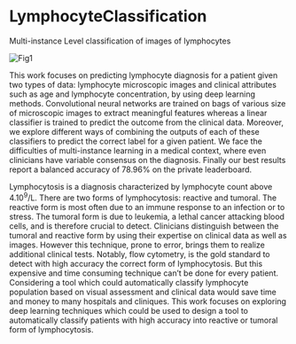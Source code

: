 # LymphocyteClassification
Multi-instance Level classification of images of lymphocytes


![Fig1](https://user-images.githubusercontent.com/46713435/112282962-e8d9e600-8c87-11eb-9f60-e6de582c7c1d.jpg)

This work focuses on predicting lymphocyte diagnosis for a patient given two types of data: lymphocyte microscopic images and clinical attributes such as age and lymphocyte concentration, by using deep learning methods. Convolutional neural networks are trained on bags of various size of microscopic images to extract meaningful features whereas a linear classifier is trained to predict the outcome from the clinical data. Moreover, we explore different ways of combining the outputs of each of these classifiers to predict the correct label for a given patient. We face the difficulties of multi-instance learning in a medical context, where even clinicians have variable consensus on the diagnosis. Finally our best results report a balanced accuracy of $78.96\%$ on the private leaderboard. 

Lymphocytosis is a diagnosis characterized by lymphocyte count above $4.10^9$/L. There are two forms of lymphocytosis: reactive and tumoral. The reactive form is most often due to an immune response to an infection or to stress. The tumoral form is due to leukemia, a lethal cancer attacking blood cells, and is therefore crucial to detect.  Clinicians  distinguish between the tumoral and reactive form by using their expertise on clinical data as well as images. However this technique, prone to error, brings them to realize additional clinical tests. Notably, flow cytometry, is the gold standard to detect with high accuracy the correct form of lymphocytosis. But this expensive and time consuming technique  can’t be done for every patient. Considering a tool which could automatically classify lymphocyte population based on visual assessment and clinical data would save time and money to many hospitals and cliniques. This work focuses on exploring deep learning techniques which could be used to design a tool to automatically classify patients with high accuracy into reactive or tumoral form of lymphocytosis. 
